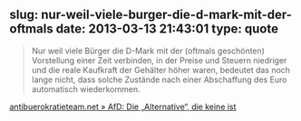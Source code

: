 slug: nur-weil-viele-burger-die-d-mark-mit-der-oftmals
date: 2013-03-13 21:43:01
type: quote
---

> Nur weil viele Bürger die D-Mark mit der (oftmals geschönten) Vorstellung einer Zeit verbinden, in der Preise und Steuern niedriger und die reale Kaufkraft der Gehälter höher waren, bedeutet das noch lange nicht, dass solche Zustände nach einer Abschaffung des Euro automatisch wiederkommen.

[antibuerokratieteam.net » AfD: Die „Alternative“, die keine ist](http://www.antibuerokratieteam.net/2013/03/12/afd-die-alternative-die-keine-ist/)
